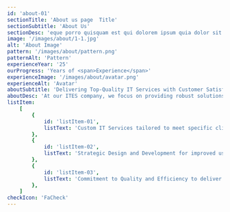 ```yaml
---
id: 'about-01'
sectionTitle: 'About us page  Title'
sectionSubtitle: 'About Us'
sectionDesc: 'eque porro quisquam est qui dolorem ipsum quia dolor sit amet, consectetur, adipisci velit eque porro quisquam est qui dolorem ipsum quia '
image: '/images/about/1-1.jpg'
alt: 'About Image'
pattern: '/images/about/pattern.png'
patternAlt: 'Pattern'
experienceYear: '25'
ourProgress: 'Years of <span>Experience</span>'
experienceImage: '/images/about/avatar.png'
experienceAlt: 'Avatar'
aboutSubtitle: 'Delivering Top-Quality IT Services with Customer Satisfaction at the Core'
aboutDesc: 'At our ITES company, we focus on providing robust solutions that streamline processes and elevate client satisfaction. Our expertise lies in leveraging technology to drive operational efficiency and satisfaction. We recognize that building and refining digital solutions may be challenging, but we prioritize seamless functionality, strategic design, and user experience.'
listItem:
    [
        {
            id: 'listItem-01',
            listText: 'Custom IT Services tailored to meet specific client needs, ensuring a unique fit for each business',
        },
        {
            id: 'listItem-02',
            listText: 'Strategic Design and Development for improved usability and enhanced digital engagement.',
        },
        {
            id: 'listItem-03',
            listText: 'Commitment to Quality and Efficiency to deliver reliable, optimized services that meet industry standards.',
        },
    ]
checkIcon: 'FaCheck'
---
```

